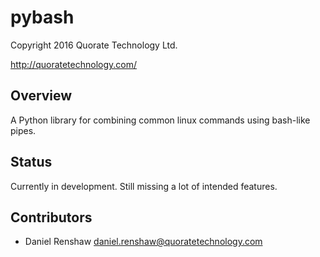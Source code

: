 pybash
======

Copyright 2016 Quorate Technology Ltd.

http://quoratetechnology.com/

Overview
--------

A Python library for combining common linux commands using bash-like pipes.


Status
------

Currently in development. Still missing a lot of intended features.


Contributors
------------

* Daniel Renshaw <daniel.renshaw@quoratetechnology.com>
